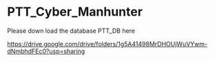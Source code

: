 # PTT_Cyber_Manhunter

Please down load the database PTT_DB here

https://drive.google.com/drive/folders/1g5A41498MrDHOUjWuVYwm-dNmbhdFEc0?usp=sharing
